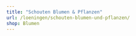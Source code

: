 ```yaml
---
title: "Schouten Blumen & Pflanzen"
url: /loeningen/schouten-blumen-und-pflanzen/
shop: Blumen
---
```

